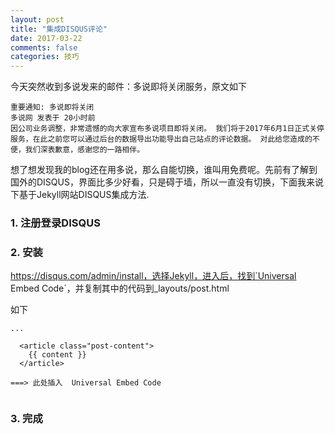 ```yaml
---
layout: post
title: "集成DISQUS评论"
date: 2017-03-22
comments: false
categories: 技巧
---
```


今天突然收到多说发来的邮件：多说即将关闭服务，原文如下

```
重要通知: 多说即将关闭
多说网 发表于 20小时前
因公司业务调整，非常遗憾的向大家宣布多说项目即将关闭。 我们将于2017年6月1日正式关停服务，在此之前您可以通过后台的数据导出功能导出自己站点的评论数据。 对此给您造成的不便，我们深表歉意，感谢您的一路相伴。
```

想了想发现我的blog还在用多说，那么自能切换，谁叫用免费呢。先前有了解到国外的DISQUS，界面比多少好看，只是碍于墙，所以一直没有切换，下面我来说下基于Jekyll网站DISQUS集成方法.

### 1. 注册登录DISQUS

### 2. 安装

https://disqus.com/admin/install，选择Jekyll，进入后，找到`Universal Embed Code`，并复制其中的代码到_layouts/post.html

如下

```
...

  <article class="post-content">
    {{ content }}
  </article>
  
===> 此处插入  Universal Embed Code
  
```

### 3. 完成